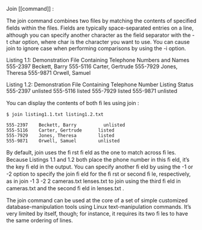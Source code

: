 Join [[command]] :

The join command combines two ﬁles by matching the contents of speciﬁed ﬁelds within
the ﬁles. Fields are typically space-separated entries on a line, although you can specify
another character as the ﬁeld separator with the -t char option, where char is the character
you want to use. You can cause join to ignore case when performing comparisons by using
the -i option.

Listing 1.1: Demonstration File Containing Telephone Numbers and Names
555-2397        Beckett, Barry
555-5116        Carter, Gertrude
555-7929        Jones, Theresa
555-9871        Orwell, Samuel

Listing 1.2: Demonstration File Containing Telephone Number Listing Status
555-2397        unlisted
555-5116        listed
555-7929        listed
555-9871        unlisted


You can display the contents of both ﬁ les using join :

```
$ join listing1.1.txt listing1.2.txt

555-2397    Beckett, Barry          unlisted
555-5116    Carter, Gertrude      listed
555-7929    Jones, Theresa        listed
555-9871    Orwell, Samuel        unlisted
```

By default, join uses the ﬁ rst ﬁ eld as the one to match across ﬁ les. Because Listings 1.1 and
1.2 both place the phone number in this ﬁ eld, it’s the key ﬁ eld in the output. You can specify
another ﬁ eld by using the -1 or -2 option to specify the join ﬁ eld for the ﬁ rst or second ﬁ le,
respectively, as in join -1 3 -2 2 cameras.txt lenses.txt to join using the third ﬁ eld in
cameras.txt and the second ﬁ eld in lenses.txt .

The join command can be used at the core of a set of simple customized  database-manipulation tools using Linux text-manipulation commands. It’s very limited by itself, though; for instance, it requires its two ﬁ les to have the same ordering of lines.
